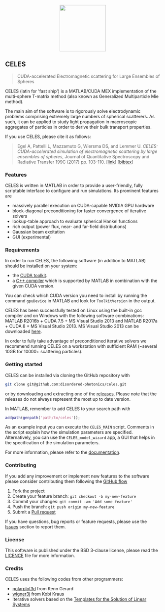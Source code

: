 <p align="center">
<img src="https://disordered-photonics.github.io/celes/readme_logo.svg", height="150">
</p>

## CELES
> CUDA-accelerated Electromagnetic scattering for Large Ensembles of Spheres

CELES (latin for 'fast ship') is a MATLAB/CUDA MEX implementation of the multi-sphere T-matrix method (also known as Generalized Multiparticle Mie method).

The main aim of the software is to rigorously solve electrodynamic problems comprising extremely large numbers of spherical scatterers. As such, it can be applied to study light propagation in macroscopic aggregates of particles in order to derive their bulk transport properties.

If you use CELES, please cite it as follows:

> Egel A, Pattelli L, Mazzamuto G, Wiersma DS, and Lemmer U.
_CELES: CUDA-accelerated simulation of electromagnetic scattering by large ensembles of spheres_,
Journal of Quantitative Spectroscopy and Radiative Transfer 199C (2017) pp. 103-110. [[link](https://doi.org/10.1016/j.jqsrt.2017.05.010)] [[bibtex](documentation/celes.bib)]

### Features
CELES is written in MATLAB in order to provide a user-friendly, fully scriptable interface to configure and run simulations. Its prominent features are

* massively parallel execution on CUDA-capable NVIDIA GPU hardware
* block-diagonal preconditioning for faster convergence of iterative solvers
* lookup-table approach to evaluate spherical Hankel functions
* rich output (power flux, near- and far-field distributions)
* Gaussian beam excitation
* GUI (experimental)

### Requirements
In order to run CELES, the following software (in addition to MATLAB) should be installed on your system:
* the [CUDA toolkit](https://developer.nvidia.com/cuda-downloads).
* a [C++ compiler](https://it.mathworks.com/support/compilers.html) which is supported by MATLAB in combination with the given CUDA version.

You can check which CUDA version you need to install by running the command `gpuDevice` in MATLAB and look for `ToolkitVersion` in the output.

CELES has been successfully tested on Linux using the built-in gcc compiler and on Windows with the following software combinations: MATLAB R2016b + CUDA 7.5 + MS Visual Studio 2013 and MATLAB R2017a + CUDA 8 + MS Visual Studio 2013. 
MS Visual Studio 2013 can be downloaded [here](https://www.microsoft.com/en-us/download/details.aspx?id=48138).

In order to fully take advantage of preconditioned iterative solvers we recommend running CELES on a workstation with sufficient RAM (~several 10GB for 10000+ scattering particles).

### Getting started
CELES can be installed via cloning the GitHub repository with
```bash
git clone git@github.com:disordered-photonics/celes.git
```
or by downloading and extracting one of the [releases](https://github.com/disordered-photonics/celes/releases). Please note that the releases do not always represent the most up to date version.

In MATLAB, remember to add CELES to your search path with
```matlab
addpath(genpath('path/to/celes'));
```

As an example input you can execute the `CELES_MAIN` script. Comments in the script explain how the simulation parameters are specified. Alternatively, you can use the `CELES_model_wizard` app, a GUI that helps in the specification of the simulation parameters.

For more information, please refer to the
[documentation](https://disordered-photonics.github.io/celes/).

### Contributing
If you add any improvement or implement new features to the software please consider contributing them following the [GitHub flow](https://guides.github.com/introduction/flow/)

1. Fork the project
2. Create your feature branch: `git checkout -b my-new-feature`
3. Commit your changes: `git commit -am 'Add some feature'`
4. Push the branch: `git push origin my-new-feature`
5. Submit a [Pull request](https://github.com/disordered-photonics/celes/pulls)

If you have questions, bug reports or feature requests, please use the [Issues](https://github.com/disordered-photonics/celes/issues) section to report them.

### License
This software is published under the BSD 3-clause license, please read the [LICENCE](LICENCE) file for more information.

### Credits
CELES uses the following codes from other programmers:
* [polarplot3d](https://it.mathworks.com/matlabcentral/fileexchange/13200-3d-polar-plot/content/polarplot3d.m) from Kenn Gerard
* [wigner3j](https://it.mathworks.com/matlabcentral/fileexchange/20619-wigner3j-symbol) from Kobi Kraus
* Iterative solvers based on the [Templates for the Solution of Linear Systems](http://it.mathworks.com/matlabcentral/fileexchange/2158-templates-for-the-solution-of-linear-systems)
